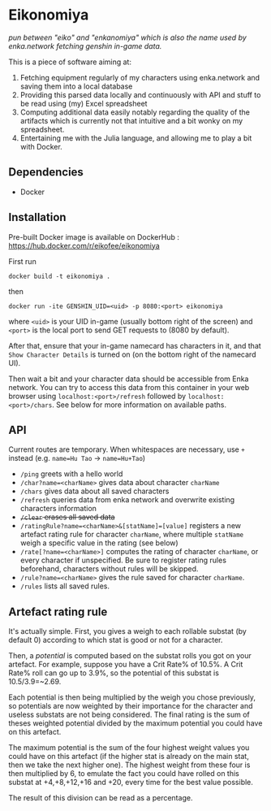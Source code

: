# Eikonomiya
*pun between "eiko" and "enkanomiya" which is also the name used by enka.network fetching genshin in-game data.*

This is a piece of software aiming at:
1. Fetching equipment regularly of my characters using enka.network and saving them into a local database
2. Providing this parsed data locally and continuously with API and stuff to be read using (my) Excel spreadsheet
3. Computing additional data easily notably regarding the quality of the artifacts which is currently not that intuitive and a bit wonky on my spreadsheet.
4. Entertaining me with the Julia language, and allowing me to play a bit with Docker.

## Dependencies
- Docker

## Installation

Pre-built Docker image is available on DockerHub : https://hub.docker.com/r/eikofee/eikonomiya

First run 
```
docker build -t eikonomiya .
```
then
```
docker run -ite GENSHIN_UID=<uid> -p 8080:<port> eikonomiya
```
where `<uid>` is your UID in-game (usually bottom right of the screen) and `<port>` is the local port to send GET requests to (8080 by default).

After that, ensure that your in-game namecard has characters in it, and that `Show Character Details` is turned on (on the bottom right of the namecard UI).

Then wait a bit and your character data should be accessible from Enka network.
You can try to access this data from this container in your web browser using `localhost:<port>/refresh` followed by `localhost:<port>/chars`. See below for more information on available paths.

## API
Current routes are temporary. When whitespaces are necessary, use `+` instead (e.g. `name=Hu Tao` -> `name=Hu+Tao`)
- `/ping` greets with a hello world
- `/char?name=<charName>` gives data about character `charName`
- `/chars` gives data about all saved characters
- `/refresh` queries data from enka network and overwrite existing characters information
- ~~`/clear` erases all saved data~~
- `/ratingRule?name=<charName>&[statName]=[value]` registers a new artefact rating rule for character `charName`, where multiple `statName` weigh a specific value in the rating (see below)
- `/rate[?name=<charName>]` computes the rating of character `charName`, or every character if unspecified. Be sure to register rating rules beforehand, characters without rules will be skipped.
- `/rule?name=<charName>` gives the rule saved for character `charName`.
- `/rules` lists all saved rules.



## Artefact rating rule
It's actually simple.
First, you gives a weigh to each rollable substat (by default 0) according to which stat is good or not for a character.

Then, a *potential* is computed based on the substat rolls you got on your artefact. For example, suppose you have a Crit Rate% of 10.5%. A Crit Rate% roll can go up to 3.9%, so the potential of this substat is 10.5/3.9=~2.69.

Each potential is then being multiplied by the weigh you chose previously, so potentials are now weighted by their importance for the character and useless substats are not being considered.
The final rating is the sum of theses weighted potential divided by the maximum potential you could have on this artefact.

The maximum potential is the sum of the four highest weight values you could have on this artefact (if the higher stat is already on the main stat, then we take the next higher one). The highest weight from these four is then multiplied by 6, to emulate the fact you could have rolled on this substat at +4,+8,+12,+16 and +20, every time for the best value possible.

The result of this division can be read as a percentage.
